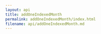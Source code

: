 ```yaml
---
layout: api
title: addOneIndexedMonth
permalink: addOneIndexedMonth/index.html
filename: api/addOneIndexedMonth.md
---
```

